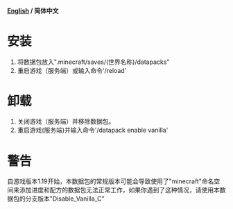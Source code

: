 #### [English](https://github.com/FeedMincPls/Disable-Vanilla-Advancements-and-Recipes/blob/main/README.md) / 简体中文

# 安装
1. 将数据包放入".minecraft/saves/(世界名称)/datapacks"
2. 重启游戏（服务端）或输入命令'/reload'
# 卸载
1. 关闭游戏（服务端）并移除数据包。
2. 重启游戏(服务端)并输入命令'/datapack enable vanilla'
# 警告
自游戏版本1.19开始，本数据包的常规版本可能会导致使用了"minecraft"命名空间来添加进度和配方的数据包无法正常工作，如果你遇到了这种情况，请使用本数据包的分支版本"Disable_Vanilla_C"
